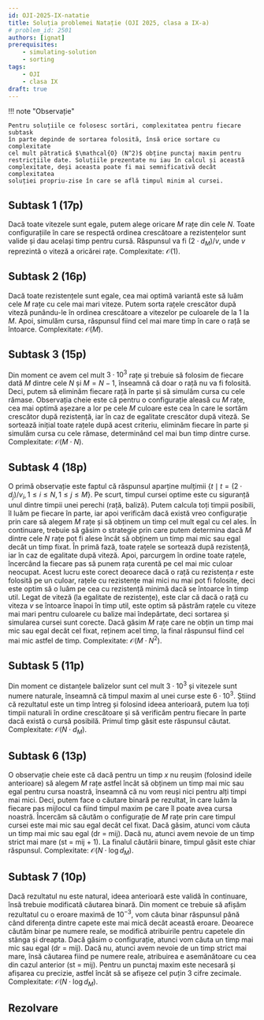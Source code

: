 ```yaml
---
id: OJI-2025-IX-natatie
title: Soluția problemei Natație (OJI 2025, clasa a IX-a)
# problem_id: 2501
authors: [ignat]
prerequisites:
    - simulating-solution
    - sorting
tags:
    - OJI
    - clasa IX
draft: true
---
```


!!! note "Observație"

    Pentru soluțiile ce folosesc sortări, complexitatea pentru fiecare subtask
    în parte depinde de sortarea folosită, însă orice sortare cu complexitate
    cel mult pătratică $\mathcal{O} (N^2)$ obține punctaj maxim pentru
    restricțiile date. Soluțiile prezentate nu iau în calcul și această
    complexitate, deși aceasta poate fi mai semnificativă decât complexitatea
    soluției propriu-zise în care se află timpul minim al cursei.

## Subtask 1 (17p)

Dacă toate vitezele sunt egale, putem alege oricare $M$ rațe din cele $N$. Toate
configurațiile în care se respectă ordinea crescătoare a rezistențelor sunt
valide și dau același timp pentru cursă. Răspunsul va fi $(2 \cdot d_M )/v$,
unde $v$ reprezintă o viteză a oricărei rațe. Complexitate: $\mathcal{O} (1)$.

## Subtask 2 (16p)

Dacă toate rezistențele sunt egale, cea mai optimă variantă este să luăm cele
$M$ rațe cu cele mai mari viteze. Putem sorta rațele crescător după viteză
punându-le în ordinea crescătoare a vitezelor pe culoarele de la 1 la $M$. Apoi,
simulăm cursa, răspunsul fiind cel mai mare timp în care o rață se întoarce.
Complexitate: $\mathcal{O}(M)$.

## Subtask 3 (15p)

Din moment ce avem cel mult $3 \cdot 10^3$ rațe și trebuie să folosim de fiecare
dată $M$ dintre cele $N$ și $M = N − 1$, înseamnă că doar o rață nu va fi
folosită. Deci, putem să eliminăm fiecare rață în parte și să simulăm cursa cu
cele rămase. Observația cheie este că pentru o configurație aleasă cu $M$ rațe,
cea mai optimă așezare a lor pe cele $M$ culoare este cea în care le sortăm
crescător după rezistență, iar în caz de egalitate crescător după viteză. Se
sortează inițial toate rațele după acest criteriu, eliminăm fiecare în parte și
simulăm cursa cu cele rămase, determinând cel mai bun timp dintre curse.
Complexitate: $\mathcal{O}(M \cdot N)$.

## Subtask 4 (18p)

O primă observație este faptul că răspunsul aparține mulțimii $\{t \mid t = (2
\cdot d_j )/v_i,\,1 ≤ i ≤ N,\,1 ≤ j ≤ M\}$. Pe scurt, timpul cursei optime este
cu siguranță unul dintre timpii unei perechi (rață, baliză). Putem calcula toți
timpii posibili, îl luăm pe fiecare în parte, iar apoi verificăm dacă există
vreo configurație prin care să alegem $M$ rațe și să obținem un timp cel mult
egal cu cel ales. În continuare, trebuie să găsim o strategie prin care putem
determina dacă $M$ dintre cele $N$ rațe pot fi alese încât să obținem un timp
mai mic sau egal decât un timp fixat. În primă fază, toate rațele se sortează
după rezistență, iar în caz de egalitate după viteză. Apoi, parcurgem în ordine
toate rațele, încercând la fiecare pas să punem rața curentă pe cel mai mic
culoar neocupat. Acest lucru este corect deoarece dacă o rață cu rezistența $r$
este folosită pe un culoar, rațele cu rezistențe mai mici nu mai pot fi
folosite, deci este optim să o luăm pe cea cu rezistență minimă dacă se întoarce
în timp util. Legat de viteză (la egalitate de rezistențe), este clar că dacă o
rață cu viteza $v$ se întoarce înapoi în timp util, este optim să păstrăm rațele
cu viteze mai mari pentru culoarele cu balize mai îndepărtate, deci sortarea și
simularea cursei sunt corecte. Dacă găsim $M$ rațe care ne obțin un timp mai mic
sau egal decât cel fixat, reținem acel timp, la final răspunsul fiind cel mai
mic astfel de timp. Complexitate: $\mathcal{O} (M \cdot N^2)$.

## Subtask 5 (11p)

Din moment ce distanțele balizelor sunt cel mult $3 \cdot 10^3$ și vitezele sunt
numere naturale, înseamnă că timpul maxim al unei curse este $6 \cdot 10^3$.
Știind că rezultatul este un timp întreg și folosind ideea anterioară, putem lua
toți timpii naturali în ordine crescătoare și să verificăm pentru fiecare în
parte dacă există o cursă posibilă. Primul timp găsit este răspunsul căutat.
Complexitate: $\mathcal{O} (N \cdot d_M)$.

## Subtask 6 (13p)

O observație cheie este că dacă pentru un timp $x$ nu reușim (folosind ideile
anterioare) să alegem $M$ rațe astfel încât să obținem un timp mai mic sau egal
pentru cursa noastră, înseamnă că nu vom reuși nici pentru alți timpi mai mici.
Deci, putem face o căutare binară pe rezultat, în care luăm la fiecare pas
mijlocul ca fiind timpul maxim pe care îl poate avea cursa noastră. Încercăm să
căutăm o configurație de $M$ rațe prin care timpul cursei este mai mic sau egal
decât cel fixat. Dacă găsim, atunci vom căuta un timp mai mic sau egal (dr =
mij). Dacă nu, atunci avem nevoie de un timp strict mai mare (st = mij +
1). La finalul căutării binare, timpul găsit este chiar răspunsul.
Complexitate: $\mathcal{O} (N \cdot \log d_M )$.

## Subtask 7 (10p)

Dacă rezultatul nu este natural, ideea anterioară este validă în continuare,
însă trebuie modificată căutarea binară. Din moment ce trebuie să afișăm
rezultatul cu o eroare maximă de $10^{−3}$, vom căuta binar răspunsul până când
diferența dintre capete este mai mică decât această eroare. Deoarece căutăm
binar pe numere reale, se modifică atribuirile pentru capetele din stânga și
dreapta. Dacă găsim o configurație, atunci vom căuta un timp mai mic sau egal
(dr = mij). Dacă nu, atunci avem nevoie de un timp strict mai mare, însă
căutarea fiind pe numere reale, atribuirea e asemănătoare cu cea din cazul
anterior (st = mij). Pentru un punctaj maxim este necesară și afișarea cu
precizie, astfel încât să se afișeze cel puțin 3 cifre zecimale. Complexitate:
$\mathcal{O} (N \cdot \log d_M)$.

## Rezolvare

```cpp

```
